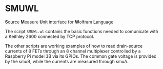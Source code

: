 # SMUWL

**S**ource **M**easure **U**nit interface for **W**olfram **L**anguage

The script `SMUWL.wl` contains the basic functions needed to comunicate with a Keithley 2600 connected by TCP protocol. 

The other scripts are working examples of how to read drain-source currents of 8 FETs through an 8 channel multiplexer controlled by a Raspberry Pi model 3B via its GPIOs. The common gate voltage is provided by the smuB, while the currents are measured through smuA.
